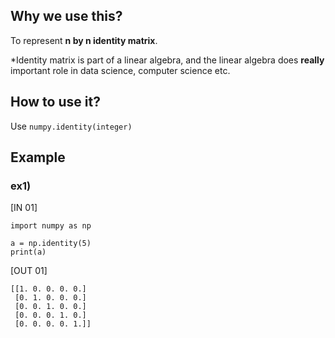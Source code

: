 ## Why we use this?
To represent **n by n identity matrix**.

*Identity matrix is part of a linear algebra, and the linear algebra does **really** important role in data science, computer science etc.

## How to use it?
Use ``` numpy.identity(integer) ```

## Example
### ex1)
[IN 01]
```
import numpy as np

a = np.identity(5)
print(a)
```
[OUT 01]
```
[[1. 0. 0. 0. 0.]
 [0. 1. 0. 0. 0.]
 [0. 0. 1. 0. 0.]
 [0. 0. 0. 1. 0.]
 [0. 0. 0. 0. 1.]]
```
